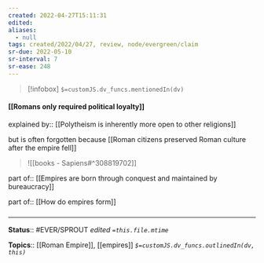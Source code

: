 ```yaml
---
created: 2022-04-27T15:11:31 
edited: 
aliases:
  - null
tags: created/2022/04/27, review, node/evergreen/claim
sr-due: 2022-05-10
sr-interval: 7
sr-ease: 248
---
```

> [!infobox]
`$=customJS.dv_funcs.mentionedIn(dv)`

#### [[Romans only required political loyalty]]

explained by:: [[Polytheism is inherently more open to other religions]]

but is often forgotten because [[Roman citizens preserved Roman culture after the empire fell]]

> ![[books - Sapiens#^308819702]]

part of:: [[Empires are born through conquest and maintained by bureaucracy]]

part of:: [[How do empires form]]
### <hr class="footnote"/>

**Status**:: #EVER/SPROUT
*edited `=this.file.mtime`*

**Topics**:: [[Roman Empire]], [[empires]]
*`$=customJS.dv_funcs.outlinedIn(dv, this)`*
